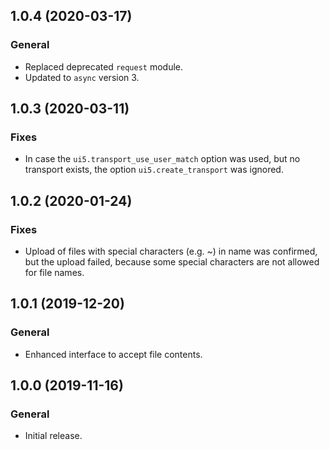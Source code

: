 ## 1.0.4 (2020-03-17)

### General
- Replaced deprecated `request` module.
- Updated to `async` version 3.

## 1.0.3 (2020-03-11)

### Fixes
- In case the `ui5.transport_use_user_match` option was used, but no transport exists, the option `ui5.create_transport` was ignored.

## 1.0.2 (2020-01-24)

### Fixes
- Upload of files with special characters (e.g. ~) in name was confirmed, but the upload failed, because some special characters are not allowed for file names.

## 1.0.1 (2019-12-20)

### General
- Enhanced interface to accept file contents.

## 1.0.0 (2019-11-16)

### General
- Initial release.